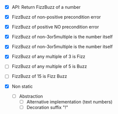 - [X] API: Return FizzBuzz of a number


- [x] FizzBuzz of non-positive precondition error
- [x] FizzBuzz of positive NO precondition error

 
- [x] FizzBuzz of non-3or5multiple is the number itself
- [x] FizzBuzz of non-3or5multiple is the number itself
- [x] FizzBuzz of any multiple of 3 is Fizz
- [ ] FizzBuzz of any multiple of 5 is Buzz
- [ ] FizzBuzz of 15 is Fizz Buzz


- [x] Non static
  - [ ] Abstraction
    - [ ] Alternative implementation (text numbers)
    - [ ] Decoration suffix "!"
